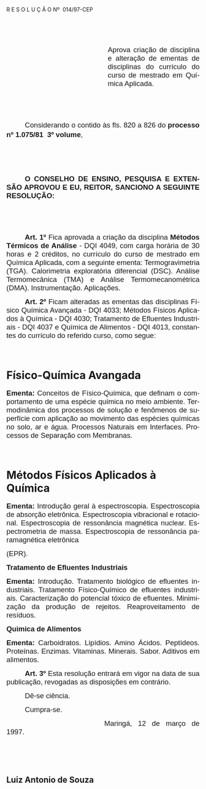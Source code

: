 <body lang=PT-BR style='tab-interval:36.0pt'>

<div class=Section1>

<p class=MsoTitle>R E S O L U Ç Ã O Nº<span style="mso-spacerun: yes"> 
</span>014/97-CEP</p>

<p class=MsoNormal style='text-align:justify'><span style='font-size:14.0pt;
mso-bidi-font-size:10.0pt;font-family:Arial'><![if !supportEmptyParas]>&nbsp;<![endif]><o:p></o:p></span></p>

<p class=MsoNormal style='text-align:justify'><span style='font-size:14.0pt;
mso-bidi-font-size:10.0pt;font-family:Arial'><![if !supportEmptyParas]>&nbsp;<![endif]><o:p></o:p></span></p>

<p class=MsoNormal style='margin-left:7.0cm;text-align:justify'><span
style='font-size:14.0pt;mso-bidi-font-size:10.0pt;font-family:Arial'>Aprova
criação de disciplina e alteração de ementas de disciplinas do currículo do
curso de mestrado em Química Aplicada.<o:p></o:p></span></p>

<p class=MsoNormal style='text-align:justify'><span style='font-size:14.0pt;
mso-bidi-font-size:10.0pt;font-family:Arial'><![if !supportEmptyParas]>&nbsp;<![endif]><o:p></o:p></span></p>

<p class=MsoNormal style='text-align:justify'><span style='font-size:14.0pt;
mso-bidi-font-size:10.0pt;font-family:Arial'><![if !supportEmptyParas]>&nbsp;<![endif]><o:p></o:p></span></p>

<p class=MsoNormal style='text-align:justify;text-indent:36.0pt'><span
style='font-size:14.0pt;mso-bidi-font-size:10.0pt;font-family:Arial'>Considerando
o contido às fls. 820 a 826 do <b>processo nº 1.075/81  3º volume</b>,<o:p></o:p></span></p>

<p class=MsoNormal style='text-align:justify'><span style='font-size:14.0pt;
mso-bidi-font-size:10.0pt;font-family:Arial'><![if !supportEmptyParas]>&nbsp;<![endif]><o:p></o:p></span></p>

<p class=MsoNormal style='text-align:justify'><span style='font-size:14.0pt;
mso-bidi-font-size:10.0pt;font-family:Arial'><![if !supportEmptyParas]>&nbsp;<![endif]><o:p></o:p></span></p>

<p class=MsoNormal style='text-align:justify;text-indent:36.0pt'><b><span
style='font-size:14.0pt;mso-bidi-font-size:10.0pt;font-family:Arial'>O CONSELHO
DE ENSINO, PESQUISA E EXTENSÃO APROVOU E EU, REITOR, SANCIONO A SEGUINTE
RESOLUÇÃO:<o:p></o:p></span></b></p>

<p class=MsoNormal style='text-align:justify'><span style='font-size:14.0pt;
mso-bidi-font-size:10.0pt;font-family:Arial'><![if !supportEmptyParas]>&nbsp;<![endif]><o:p></o:p></span></p>

<p class=MsoNormal style='text-align:justify'><span style='font-size:14.0pt;
mso-bidi-font-size:10.0pt;font-family:Arial'><![if !supportEmptyParas]>&nbsp;<![endif]><o:p></o:p></span></p>

<p class=MsoNormal style='text-align:justify;text-indent:36.0pt'><b><span
style='font-size:14.0pt;mso-bidi-font-size:10.0pt;font-family:Arial'>Art. 1º</span></b><span
style='font-size:14.0pt;mso-bidi-font-size:10.0pt;font-family:Arial'> Fica
aprovada a criação da disciplina <b>Métodos Térmicos de Análise</b> - DQI 4049,
com carga horária de 30 horas e 2 créditos, no currículo do curso de mestrado
em Química Aplicada, com a seguinte ementa: Termogravimetria (TGA).
Calorimetria exploratória diferencial (DSC). Análise Termomecânica (TMA) e
Análise Termomecanométrica (DMA). Instrumentação. Aplicações.<o:p></o:p></span></p>

<p class=MsoNormal style='text-align:justify;text-indent:36.0pt'><b><span
style='font-size:14.0pt;mso-bidi-font-size:10.0pt;font-family:Arial'>Art. 2º</span></b><span
style='font-size:14.0pt;mso-bidi-font-size:10.0pt;font-family:Arial'> Ficam
alteradas as ementas das disciplinas Físico Química Avançada - DQI 4033;
Métodos Físicos Aplicados à Química - DQI 4030; Tratamento de Efluentes
Industriais - DQI 4037 e Química de Alimentos - DQI 4013, constantes do
currículo do referido curso, como segue:<o:p></o:p></span></p>

<p class=MsoNormal style='text-align:justify'><span style='font-size:14.0pt;
mso-bidi-font-size:10.0pt;font-family:Arial'><![if !supportEmptyParas]>&nbsp;<![endif]><o:p></o:p></span></p>

<h1>Físico-Química Avangada</h1>

<p class=MsoNormal style='text-align:justify'><b><span style='font-size:14.0pt;
mso-bidi-font-size:10.0pt;font-family:Arial'>Ementa:</span></b><span
style='font-size:14.0pt;mso-bidi-font-size:10.0pt;font-family:Arial'> Conceitos
de Físico-Química, que definam o comportamento de uma espécie química no meio
ambiente. Termodinâmica dos processos de solução e fenômenos de superfície com
aplicação ao movimento das espécies químicas no solo, ar e água. Processos
Naturais em Interfaces. Processos de Separação com Membranas.<o:p></o:p></span></p>

<p class=MsoNormal style='text-align:justify'><span style='font-size:14.0pt;
mso-bidi-font-size:10.0pt;font-family:Arial'><![if !supportEmptyParas]>&nbsp;<![endif]><o:p></o:p></span></p>

<h1>Métodos Físicos Aplicados à Química</h1>

<p class=MsoNormal style='text-align:justify'><b><span style='font-size:14.0pt;
mso-bidi-font-size:10.0pt;font-family:Arial'>Ementa:</span></b><span
style='font-size:14.0pt;mso-bidi-font-size:10.0pt;font-family:Arial'>
Introdução geral à espectroscopia. Espectroscopia de absorção eletrônica.
Espectroscopia vibracional e rotacional. Espectroscopia de ressonância
magnética nuclear. Espectrometria de massa. Espectroscopia de ressonância
paramagnética eletrônica<o:p></o:p></span></p>

<p class=MsoNormal style='text-align:justify'><span style='font-size:14.0pt;
mso-bidi-font-size:10.0pt;font-family:Arial'>(EPR).<o:p></o:p></span></p>

<p class=MsoNormal style='text-align:justify'><b><span style='font-size:14.0pt;
mso-bidi-font-size:10.0pt;font-family:Arial'>Tratamento de Efluentes
Industriais<o:p></o:p></span></b></p>

<p class=MsoNormal style='text-align:justify'><b><span style='font-size:14.0pt;
mso-bidi-font-size:10.0pt;font-family:Arial'>Ementa:</span></b><span
style='font-size:14.0pt;mso-bidi-font-size:10.0pt;font-family:Arial'>
Introdução. Tratamento biológico de efluentes industriais. Tratamento
Físico-Químico de efluentes industriais. Caracterização do potencial tóxico de
efluentes. Minimização da produção de rejeitos. Reaproveitamento de resíduos.<o:p></o:p></span></p>

<p class=MsoNormal style='text-align:justify'><b><span style='font-size:14.0pt;
mso-bidi-font-size:10.0pt;font-family:Arial'>Quimica de Alimentos<o:p></o:p></span></b></p>

<p class=MsoNormal style='text-align:justify'><b><span style='font-size:14.0pt;
mso-bidi-font-size:10.0pt;font-family:Arial'>Ementa:</span></b><span
style='font-size:14.0pt;mso-bidi-font-size:10.0pt;font-family:Arial'>
Carboidratos. Lipídios. Amino Ácidos. Peptídeos. Proteínas. Enzimas. Vitaminas.
Minerais. Sabor. Aditivos em alimentos.<o:p></o:p></span></p>

<p class=MsoNormal style='text-align:justify;text-indent:36.0pt'><b><span
style='font-size:14.0pt;mso-bidi-font-size:10.0pt;font-family:Arial'>Art. 3º</span></b><span
style='font-size:14.0pt;mso-bidi-font-size:10.0pt;font-family:Arial'> Esta
resolução entrará em vigor na data de sua publicação, revogadas as disposições
em contrário.<o:p></o:p></span></p>

<p class=MsoNormal style='text-align:justify;text-indent:36.0pt'><span
style='font-size:14.0pt;mso-bidi-font-size:10.0pt;font-family:Arial'>Dê-se
ciência.<o:p></o:p></span></p>

<p class=MsoNormal style='text-align:justify;text-indent:36.0pt'><span
style='font-size:14.0pt;mso-bidi-font-size:10.0pt;font-family:Arial'>Cumpra-se.<o:p></o:p></span></p>

<p class=MsoNormal style='text-align:justify;text-indent:191.4pt'><span
style='font-size:14.0pt;mso-bidi-font-size:10.0pt;font-family:Arial'>Maringá,
12 de março de 1997.<o:p></o:p></span></p>

<p class=MsoNormal style='text-align:justify;text-indent:191.4pt'><span
style='font-size:14.0pt;mso-bidi-font-size:10.0pt;font-family:Arial'><![if !supportEmptyParas]>&nbsp;<![endif]><o:p></o:p></span></p>

<p class=MsoNormal style='text-align:justify;text-indent:191.4pt'><span
style='font-size:14.0pt;mso-bidi-font-size:10.0pt;font-family:Arial'><![if !supportEmptyParas]>&nbsp;<![endif]><o:p></o:p></span></p>

<h2><span lang=ES-TRAD>Luiz Antonio de Souza</span></h2>

</div>

</body>
